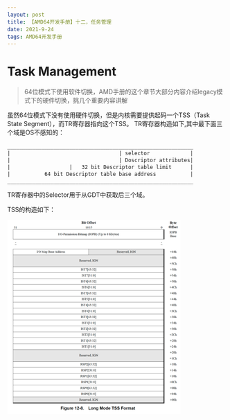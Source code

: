```yaml
---
layout: post
title: 【AMD64开发手册】十二，任务管理
date: 2021-9-24
tags: AMD64开发手册    
---
```


# Task Management

> 64位模式下使用软件切换，AMD手册的这个章节大部分内容介绍legacy模式下的硬件切换，挑几个重要内容讲解

虽然64位模式下没有使用硬件切换，但是内核需要提供起码一个TSS（Task State Segment），而TR寄存器指向这个TSS。
TR寄存器构造如下,其中最下面三个域是OS不感知的：
```
____________________________________________________________
|                                   | selector             |
|                                   | Doscriptor attributes|
|                   |   32 bit Descriptor table limit      |
|           64 bit Descriptor table base address           |
____________________________________________________________
```
TR寄存器中的Selector用于从GDT中获取后三个域。

TSS的构造如下：

<img src="https://raw.githubusercontent.com/arafatms/arafatms.github.io/main/images/posts/20210924-TaskManagement/TSS.png"
 width="400px" />